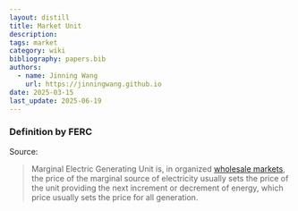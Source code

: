 ```yaml
---
layout: distill
title: Market Unit
description:
tags: market
category: wiki
bibliography: papers.bib
authors:
  - name: Jinning Wang
    url: https://jinningwang.github.io
date: 2025-03-15
last_update: 2025-06-19
---
```


### Definition by FERC

Source: <d-cite key="ferc2020glossary"></d-cite>

> Marginal Electric Generating Unit is, in organized [wholesale markets](/wiki/wholesale-markets), the price of the marginal source of electricity usually sets the price of the unit providing the next increment or decrement of energy, which price usually sets the price for all generation.
